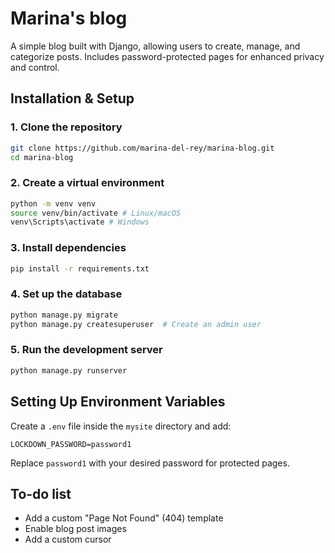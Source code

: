 # Marina's blog
A simple blog built with Django, allowing users to create, manage, and categorize posts. Includes password-protected pages for enhanced privacy and control.

## Installation & Setup
### 1. Clone the repository  
```bash
git clone https://github.com/marina-del-rey/marina-blog.git
cd marina-blog
```

### 2. Create a virtual environment
```bash
python -m venv venv
source venv/bin/activate # Linux/macOS
venv\Scripts\activate # Windows
```

### 3. Install dependencies
```bash
pip install -r requirements.txt
```

### 4. Set up the database
```bash
python manage.py migrate
python manage.py createsuperuser  # Create an admin user
```

### 5. Run the development server
```bash
python manage.py runserver
```

## Setting Up Environment Variables
Create a `.env` file inside the `mysite` directory and add:
```env
LOCKDOWN_PASSWORD=password1
```
Replace `password1` with your desired password for protected pages.


## To-do list
- Add a custom "Page Not Found" (404) template
- Enable blog post images
- Add a custom cursor

